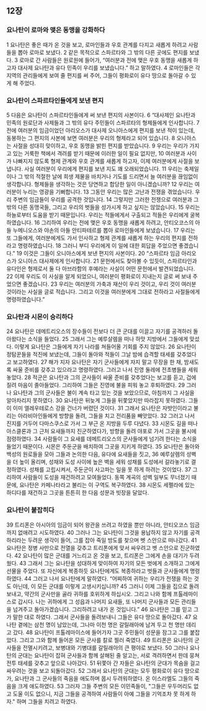## 12장
### 요나탄이 로마와 맺은 동맹을 강화하다
1 요나탄은 좋은 때가 온 것을 보고, 로마인들과 우호 관계를 다지고 새롭게 하려고 사람들을 뽑아 로마로 보냈다.
2 같은 목적으로 스파르타와 그 밖의 다른 곳에도 편지를 보냈다.
3 로마로 간 사람들은 원로원에 들어가, “여러분과 전에 맺은 우호 동맹을 새롭게 하고자 대사제 요나탄과 유다 민족이 우리를 보냈습니다.” 하고 말하였다.
4 로마인들은 각 지역의 관리들에게 보여 줄 편지를 써 주어, 그들이 평화로이 유다 땅으로 돌아갈 수 있게 해 주었다.
### 요나탄이 스파르타인들에게 보낸 편지
5 다음은 요나탄이 스파르타인들에게 써 보낸 편지의 사본이다.
6 “대사제인 요나탄과 민족의 원로단과 사제들과 그 밖의 유다 주민들이 스파르타의 형제들에게 인사합니다.
7 전에 여러분의 임금이었던 아리오스가 대사제 오니아스에게 편지를 보낸 적이 있는데, 동봉하는 그 편지의 사본에 보면 여러분은 우리의 형제라고 되어 있습니다.
8 오니아스는 사절을 성대히 맞이하고, 우호 동맹을 밝힌 편지를 받았습니다.
9 우리는 우리가 가지고 있는 거룩한 책에서 격려를 받기 때문에 이러한 일이 필요 없지만,
10 여러분과 사이가 나빠지지 않도록 형제 관계와 우호 관계를 새롭게 하고자, 이제 여러분에게 사절을 보냅니다. 사실 여러분이 우리에게 편지를 보낸 지도 꽤 오래되었습니다.
11 우리는 축제일이나 그 밖의 적절한 날에 희생 제물을 바치거나 기도를 드리면서 늘 여러분을 끊임없이 생각합니다. 형제들을 생각하는 것은 당연하고 합당한 일이 아니겠습니까?
12 우리는 여러분이 누리는 영광을 기뻐합니다.
13 그동안 우리는 많은 고난과 전쟁을 겪었습니다. 우리 주변의 임금들이 우리를 공격한 것입니다.
14 그렇지만 그러한 전쟁으로 여러분과 그 밖의 다른 동맹국들, 그리고 우리의 벗들을 성가시게 하고 싶지는 않았습니다.
15 우리는 하늘로부터 도움을 받기 때문입니다. 우리는 적들에게서 구출되고 적들은 우리에게 굴복하였습니다.
16 그리하여 우리는 전에 맺은 우호 동맹을 새롭게 하려고, 안티오코스의 아들 누메니오스와 야손의 아들 안티파테르를 뽑아 로마인들에게 보냈습니다.
17 우리는 또 그들에게, 여러분에게도 가서 인사하고 형제 관계를 새롭게 하는 우리의 편지를 전하라고 명령하였습니다.
18 그러니 부디 우리에게 이 일에 대한 회답을 주었으면 좋겠습니다.”
19 이것은 그들이 오니아스에게 보낸 편지의 사본이다.
20 “스파르타 임금 아리오스가 오니아스 대사제에게 인사합니다.
21 문헌에서도 찾아볼 수 있듯이, 스파르타인과 유다인은 형제로서 둘 다 아브라함의 후예라는 사실이 어떤 문헌에서 발견되었습니다.
22 이제 우리도 이 사실을 알게 되었으니, 여러분이 평화로이 지내는지 글로 써 보내 주었으면 좋겠습니다.
23 우리는 여러분의 가축과 재산이 우리 것이고, 우리 것이 여러분 것이라는 사실을 글로 적습니다. 그리고 이것을 여러분에게 그대로 전하라고 사절들에게 명령하였습니다.”
### 요나탄과 시몬이 승리하다
24 요나탄은 데메트리오스의 장수들이 전보다 더 큰 군대를 이끌고 자기를 공격하러 돌아왔다는 소식을 들었다.
25 그래서 그는 예루살렘을 떠나 하맛 지방에서 그들에게 맞섰다. 이렇게 요나탄은 그들에게 자기 나라를 쳐들어올 기회를 주지 않았다.
26 요나탄이 정탐꾼들을 적진에 보냈는데, 그들이 돌아와 적들이 그날 밤에 습격할 태세를 갖추었다고 보고하였다.
27 해가 지자 요나탄은 자기 군사들에게 자지 말고 무장을 한 채, 밤새도록 싸울 준비를 갖추고 있으라고 명령하였다. 그러고 나서 진영 둘레에 전초병들을 세워 놓았다.
28 적군은 요나탄과 그의 군사들이 싸울 준비를 갖추었다는 보고를 듣고, 겁에 질려 마음이 졸아들었다. 그리하여 그들은 진영에 불을 피워 놓고 후퇴하였다.
29 그러나 요나탄과 그의 군사들은 불이 계속 타고 있는 것을 보았으므로, 아침까지 그 사실을 알아차리지 못하였다.
30 요나탄은 뒤늦게 그들을 뒤쫓았지만 따라잡지 못하였다. 그들이 이미 엘레우테로스 강을 건너가 버렸던 것이다.
31 그래서 요나탄은 자밧인이라고 불리는 아라비아인들에게 방향을 돌려, 그들을 치고 전리품을 빼앗았다.
32 그러고 나서 진지를 거두어 다마스쿠스로 가서 그 부근 온 지방을 두루 다녔다.
33 시몬도 길을 떠나 아스클론과 그 근처 요새들까지 진군하였다가, 방향을 돌려 야포로 가서 그곳을 불시에 점령하였다.
34 사람들이 그 요새를 데메트리오스의 군사들에게 넘기려 한다는 소식을 들었기 때문이다. 시몬은 주둔군을 배치하여 그곳을 지키게 하였다.
35 요나탄은 돌아와 백성의 원로들을 모아 그들과 논의한 다음, 유다에 요새들을 짓고,
36 예루살렘의 성벽을 더 높이 올리며, 성채와 도성 사이에 높은 벽을 세워 성채를 도성에서 갈라놓기로 결정하였다. 성채를 고립시켜서, 주둔군이 사고파는 일을 못 하게 하려는 것이었다.
37 그리하여 사람들이 도성을 재건하려고 모여들었다. 동쪽 계곡의 성벽 일부도 무너졌기 때문에, 요나탄은 카페나타라고 불리는 이 구역도 복구하였다.
38 시몬도 세펠라에 있는 하디다를 재건하고 그곳을 튼튼히 한 다음 성문과 빗장을 달았다.
### 요나탄이 붙잡히다
39 트리폰은 아시아의 임금이 되어 왕관을 쓰려고 하였을 뿐만 아니라, 안티오코스 임금까지 없애려고 시도하였다.
40 그러나 그는 요나탄이 그것을 용납하지 않고 자기를 공격하리라는 두려운 생각이 들어, 그를 잡아 죽일 방도를 찾으며 벳 스안으로 떠나갔다.
41 요나탄은 정병 사만으로 전열을 갖추고 트리폰에게 맞서 싸우려고 벳 스안으로 진군하였다.
42 요나탄이 많은 군대를 거느리고 온 것을 보고, 트리폰은 그에게 손을 대기가 두려웠다.
43 그래서 그는 요나탄을 성대하게 맞이하여 자기의 모든 벗에게 소개하고 그에게 선물을 주었다. 또 자신에게 복종하듯 요나탄에게도 복종하라고 벗들과 군사들에게 명령하였다.
44 그러고 나서 요나탄에게 말하였다. “어찌하여 귀하는 우리가 전쟁을 하는 것도 아닌데, 이 모든 군대를 이렇게 고생시키십니까?
45 그러니 이제 그들을 집으로 돌려보내고, 약간의 군사만을 골라 귀하를 호위하게 하십시오. 그리고 나와 함께 프톨레마이스로 갑시다. 나는 귀하에게 그 성읍과 나머지 요새들, 또 나머지 군사들과 모든 관리들을 넘겨주고 돌아가겠습니다. 그리하려고 내가 온 것입니다.”
46 요나탄은 그를 믿고 그가 말한 대로 하였다. 그래서 군사들을 돌려보내니 그들은 유다 땅으로 돌아갔다.
47 요나탄 곁에는 삼천 명이 남았는데, 그나마 이천 명은 갈릴래아에 남겨 두고 천 명만 데리고 갔다.
48 요나탄이 프톨레마이스에 들어가자 그곳 주민들이 성문을 잠그고 그를 붙잡았다. 그리고 그와 함께 들어온 모든 군사를 칼로 찔러 죽였다.
49 트리폰은 요나탄의 군사들을 전멸시키려고, 보병대와 기병대를 갈릴래아의 큰 평야로 보냈다.
50 그러나 요나탄의 군대는 요나탄이 잡혀 군사들과 함께 살해된 줄 알고는, 서로 격려하면서 한데 뭉쳐 전투 태세를 갖추고 앞으로 나아갔다.
51 뒤쫓아 간 자들은 요나탄의 군대가 목숨을 걸고 싸우려는 것을 보고 되돌아갔다.
52 그래서 요나탄의 군대는 모두 평화로이 유다 땅으로 가, 요나탄과 그 군사들의 죽음을 애도하며 몹시 두려워하였다. 온 이스라엘도 그들의 죽음을 크게 애도하였다.
53 그러자 그들 주변의 모든 이민족들이, "그들은 우두머리도 없고 도울 이도 없으니, 지금 그들을 공격하여 사람들이 아예 그들을 기억조차 못 하게 하자." 하며 그들을 치려고 하였다.
